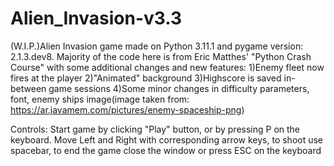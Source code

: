 # Alien_Invasion-v3.3
(W.I.P.)Alien Invasion game made on Python 3.11.1 and pygame version: 2.1.3.dev8. Majority of the code here is from Eric Matthes' "Python Crash Course" 
with some additional changes and new features:
1)Enemy fleet now fires at the player
2)"Animated" background
3)Highscore is saved in-between game sessions 
4)Some minor changes in difficulty parameters, font, enemy ships image(image taken from: https://ar.javamem.com/pictures/enemy-spaceship-png)

Controls:
Start game by clicking "Play" button, or by pressing P on the keyboard. Move Left and Right with corresponding arrow keys, to shoot use spacebar, 
to end the game close the window or press ESC on the keyboard


